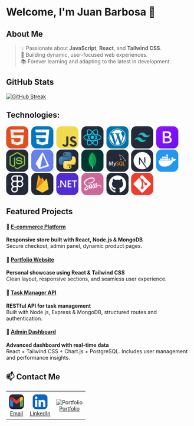 # Welcome, I'm Juan Barbosa 👋 

## About Me
> 💡 Passionate about **JavaScript**, **React**, and **Tailwind CSS**.  
> 🚀 Building dynamic, user-focused web experiences.  
> 📚 Forever learning and adapting to the latest in development.

## GitHub Stats
<div>
<a href="https://git.io/streak-stats"><img src="https://github-readme-streak-stats.herokuapp.com?user=JuanBarbosaA&theme=highcontrast&hide_border=true&border_radius=9.5&date_format=M%20j%5B%2C%20Y%5D" alt="GitHub Streak" /></a>

</div>

## Technologies:
<div>
  <img src="https://github.com/tandpfun/skill-icons/raw/main/icons/HTML.svg" alt="HTML" title="HTML" width="60" height="60"/>  <img src="https://github.com/tandpfun/skill-icons/raw/main/icons/CSS.svg" alt="CSS" title="CSS" width="60" height="60"/>  <img src="https://github.com/tandpfun/skill-icons/raw/main/icons/JavaScript.svg" alt="JavaScript" title="JavaScript" width="60" height="60"/>  <img src="https://github.com/tandpfun/skill-icons/raw/main/icons/React-Dark.svg" alt="React" title="React" width="60" height="60"/>  <img src="https://github.com/tandpfun/skill-icons/raw/main/icons/Wordpress.svg" alt="WordPress" title="WordPress" width="60" height="60"/>  <img src="https://github.com/tandpfun/skill-icons/raw/main/icons/TailwindCSS-Dark.svg" alt="Tailwind CSS" title="Tailwind CSS" width="60" height="60"/>  <img src="https://github.com/tandpfun/skill-icons/raw/main/icons/Bootstrap.svg" alt="Bootstrap" title="Bootstrap" width="60" height="60"/>  <img src="https://github.com/tandpfun/skill-icons/raw/main/icons/NodeJS-Dark.svg" alt="Node.js" title="Node.js" width="60" height="60"/>  <img src="https://github.com/tandpfun/skill-icons/raw/main/icons/Prisma.svg" alt="Prisma" title="Prisma" width="60" height="60"/>  <img src="https://github.com/tandpfun/skill-icons/raw/main/icons/Python-Dark.svg" alt="Python" title="Python" width="60" height="60"/>  <img src="https://github.com/tandpfun/skill-icons/raw/main/icons/MongoDB.svg" alt="MongoDB" title="MongoDB" width="60" height="60"/>  <img src="https://github.com/tandpfun/skill-icons/raw/main/icons/MySQL-Dark.svg" alt="MySQL" title="MySQL" width="60" height="60"/>  <img src="https://github.com/tandpfun/skill-icons/raw/main/icons/NextJS-Dark.svg" alt="Next.js" title="Next.js" width="60" height="60"/>  <img src="https://github.com/tandpfun/skill-icons/raw/main/icons/Docker.svg" alt="Docker" title="Docker" width="60" height="60"/>  <img src="https://github.com/tandpfun/skill-icons/raw/main/icons/Figma-Dark.svg" alt="Figma" title="Figma" width="60" height="60"/>  <img src="https://github.com/tandpfun/skill-icons/raw/main/icons/Firebase-Dark.svg" alt="Firebase" title="Firebase" width="60" height="60"/>  <img src="https://github.com/tandpfun/skill-icons/raw/main/icons/DotNet.svg" alt=".NET" title=".NET" width="60" height="60"/>  <img src="https://github.com/tandpfun/skill-icons/raw/main/icons/Sass.svg" alt="Sass" title="Sass" width="60" height="60"/>  <img src="https://github.com/tandpfun/skill-icons/raw/main/icons/Github-Dark.svg" alt="GitHub" title="GitHub" width="60" height="60"/>  <img src="https://github.com/tandpfun/skill-icons/raw/main/icons/Git.svg" alt="Git" title="Git" width="60" height="60"/>

</div>

## Featured Projects
#### 🔹 [E-commerce Platform](https://github.com/juanbarbosa/ecommerce-platform)
**Responsive store built with React, Node.js & MongoDB**  
Secure checkout, admin panel, dynamic product pages.

#### 🔹 [Portfolio Website](https://juanbarbosa.dev)
**Personal showcase using React & Tailwind CSS**  
Clean layout, responsive sections, and seamless user experience.

#### 🔹 [Task Manager API](https://github.com/juanbarbosa/task-manager-api)
**RESTful API for task management**  
Built with Node.js, Express & MongoDB, structured routes and authentication.

#### 🔹 [Admin Dashboard](https://github.com/juanbarbosa/admin-dashboard)
**Advanced dashboard with real-time data**  
React + Tailwind CSS + Chart.js + PostgreSQL. Includes user management and performance insights.



## 📫 Contact Me

<table>
  <tr>
    <td align="center" style="padding: 8px;">
      <img src="https://github.com/tandpfun/skill-icons/raw/main/icons/Gmail-Dark.svg" alt="Email" title="Email" width="40" height="40"/><br/>
      <a href="mailto:juanbarbosavella@gmail.com">Email</a>
    </td>
    <td align="center" style="padding: 8px;">
      <img src="https://github.com/tandpfun/skill-icons/raw/main/icons/LinkedIn.svg" alt="LinkedIn" title="LinkedIn" width="40" height="40"/><br/>
      <a href="https://www.linkedin.com/in/juan-barbosa-66006a2bb/">LinkedIn</a>
    </td>
    <td align="center" style="padding: 8px;">
      <img src="https://avatars.githubusercontent.com/u/126805180?v=4" alt="Portfolio" title="Portfolio" width="40" height="40"/><br/>
      <a href="https://juanbarbosa.dev">Portfolio</a>
    </td>
  </tr>
</table>

